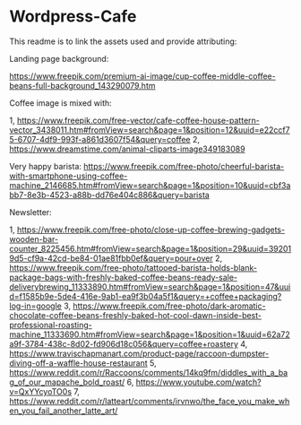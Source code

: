 # Wordpress-Cafe

This readme is to link the assets used and provide attributing:

Landing page background: 

https://www.freepik.com/premium-ai-image/cup-coffee-middle-coffee-beans-full-background_143290079.htm

Coffee image is mixed with:


1, https://www.freepik.com/free-vector/cafe-coffee-house-pattern-vector_3438011.htm#fromView=search&page=1&position=12&uuid=e22ccf75-6707-4df9-993f-a861d3607f54&query=coffee
2, https://www.dreamstime.com/animal-cliparts-image349183089

Very happy barista: 
https://www.freepik.com/free-photo/cheerful-barista-with-smartphone-using-coffee-machine_2146685.htm#fromView=search&page=1&position=10&uuid=cbf3abb7-8e3b-4523-a88b-dd76e404c886&query=barista

Newsletter: 

1, https://www.freepik.com/free-photo/close-up-coffee-brewing-gadgets-wooden-bar-counter_8225456.htm#fromView=search&page=1&position=29&uuid=392019d5-cf9a-42cd-be84-01ae81fbb0ef&query=pour+over
2, https://www.freepik.com/free-photo/tattooed-barista-holds-blank-package-bags-with-freshly-baked-coffee-beans-ready-sale-deliverybrewing_11333890.htm#fromView=search&page=1&position=47&uuid=f1585b9e-5de4-416e-9ab1-ea9f3b04a5f1&query=+coffee+packaging?log-in=google
3, https://www.freepik.com/free-photo/dark-aromatic-chocolate-coffee-beans-freshly-baked-hot-cool-dawn-inside-best-professional-roasting-machine_11333690.htm#fromView=search&page=1&position=1&uuid=62a72a9f-3784-438c-8d02-fd906d18c056&query=coffee+roastery
4, https://www.travischapmanart.com/product-page/raccoon-dumpster-diving-off-a-waffle-house-restaurant
5, https://www.reddit.com/r/Raccoons/comments/14kq9fm/diddles_with_a_bag_of_our_mapache_bold_roast/
6, https://www.youtube.com/watch?v=QxYYcyoTO0s
7, https://www.reddit.com/r/latteart/comments/irvnwo/the_face_you_make_when_you_fail_another_latte_art/
